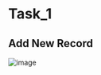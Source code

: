 # Task_1
## Add New Record 
![image](https://github.com/GouravJoshi7424/Kaiburr-Task-New/assets/145137101/3e9c5002-5b2a-40dc-9b67-d443e885c55c)
